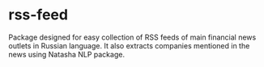 # rss-feed

Package designed for easy collection of RSS feeds of main financial news outlets in Russian language.
It also extracts companies mentioned in the news using Natasha NLP package.
